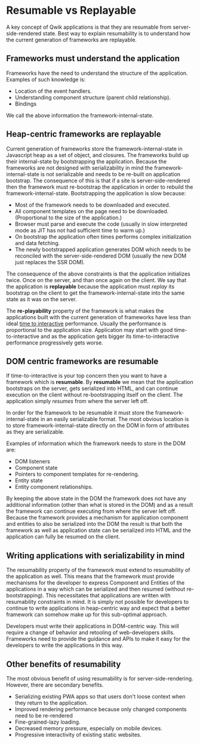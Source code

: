 # Resumable vs Replayable

A key concept of Qwik applications is that they are resumable from server-side-rendered state. Best way to explain resumability is to understand how the current generation of frameworks are replayable.

## Frameworks must understand the application

Frameworks have the need to understand the structure of the application. Examples of such knowledge is:

- Location of the event handlers.
- Understanding component structure (parent child relationship).
- Bindings

We call the above information the framework-internal-state.

## Heap-centric frameworks are replayable

Current generation of frameworks store the framework-internal-state in Javascript heap as a set of object, and closures. The frameworks build up their internal-state by bootstrapping the application. Because the frameworks are not designed with serializability in mind the framework-internal-state is not serializable and needs to be re-built on application bootstrap. The consequence of this is that if a site is server-side-rendered then the framework must re-bootstrap the application in order to rebuild the framework-internal-state. Bootstrapping the application is slow because:

- Most of the framework needs to be downloaded and executed.
- All component templates on the page need to be downloaded. (Proportional to the size of the application.)
- Browser must parse and execute the code (usually in slow interpreted mode as JIT has not had sufficient time to warm up.)
- On bootstrap the application often times performs complex initialization and data fetching.
- The newly bootstrapped application generates DOM which needs to be reconciled with the server-side-rendered DOM (usually the new DOM just replaces the SSR DOM).

The consequence of the above constraints is that the application initializes twice. Once on the server, and than once again on the client. We say that the application is **replayable** because the application must _replay_ its bootstrap on the client to get the framework-internal-state into the same state as it was on the server.

The **re-playability** property of the framework is what makes the applications built with the current generation of frameworks have less than ideal [time to interactive](https://web.dev/interactive/) performance. Usually the performance is proportional to the application size. Application may start with good time-to-interactive and as the application gets bigger its time-to-interactive performance progressively gets worse.

## DOM centric frameworks are resumable

If time-to-interactive is your top concern then you want to have a framework which is **resumable**. By **resumable** we mean that the application bootstraps on the server, gets serialized into HTML, and can continue execution on the client without re-bootstrapping itself on the client. The application simply _resumes_ from where the server left off.

In order for the framework to be resumable it must store the framework-internal-state in an easily serializable format. The most obvious location is to store framework-internal-state directly on the DOM in form of attributes as they are serializable.

Examples of information which the framework needs to store in the DOM are:

- DOM listeners
- Component state
- Pointers to component templates for re-rendering.
- Entity state
- Entity component relationships.

By keeping the above state in the DOM the framework does not have any additional information (other than what is stored in the DOM) and as a result the framework can continue executing from where the server left off. Because the framework provides a mechanism for application component and entities to also be serialized into the DOM the result is that both the framework as well as application state can be serialized into HTML and the application can fully be resumed on the client.

## Writing applications with serializability in mind

The resumability property of the framework must extend to resumability of the application as well. This means that the framework must provide mechanisms for the developer to express Component and Entities of the applications in a way which can be serialized and then resumed (without re-bootstrapping). This necessitates that applications are written with resumability constraints in mind. It is simply not possible for developers to continue to write applications in heap-centric way and expect that a better framework can somehow make up for this sub-optimal approach.

Developers must write their applications in DOM-centric way. This will require a change of behavior and retooling of web-developers skills. Frameworks need to provide the guidance and APIs to make it easy for the developers to write the applications in this way.

## Other benefits of resumability

The most obvious benefit of using resumability is for server-side-rendering. However, there are secondary benefits.

- Serializing existing PWA apps so that users don't loose context when they return to the application.
- Improved rendering performance because only changed components need to be re-rendered
- Fine-grained-lazy loading.
- Decreased memory pressure, especially on mobile devices.
- Progressive interactivity of existing static websites.
